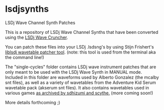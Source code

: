 # lsdjsynths
LSDj Wave Channel Synth Patches

This is a repository of LSDj Wave Channel Synths that have been converted using the [LSDj Wave Cruncher](https://github.com/urbster1/lsdj-wave-cruncher/releases).

You can patch these files into your LSDj .lsdsng's by using Stijn Frishert's [liblsdj wavetable patcher tool](https://github.com/stijnfrishert/liblsdj/releases). (note: this tool is used from the terminal aka the command line!)

The "single-cycles" folder contains LSDj wave instrument patches that are only meant to be used with the LSDj Wave Synth in MANUAL mode. Included in this folder are waveforms used by Alberto Gonzalez (the mcalby snt files), as well as a variety of wavetables from the Adventure Kid Serum wavetable pack (akserum snt files). It also contains wavetables used in various games [as archived by sdhizumi and scythe.](https://scythe1005.wixsite.com/gb-waveforms) (more coming soon!)

More details forthcoming ;)

